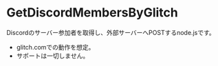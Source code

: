 GetDiscordMembersByGlitch
=====

Discordのサーバー参加者を取得し、外部サーバーへPOSTするnode.jsです。

- glitch.comでの動作を想定。
- サポートは一切しません。
